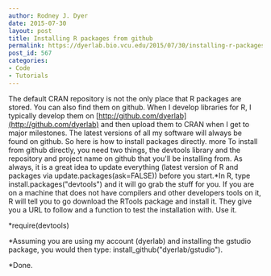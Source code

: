 ```yaml
---
author: Rodney J. Dyer
date: 2015-07-30
layout: post
title: Installing R packages from github
permalink: https://dyerlab.bio.vcu.edu/2015/07/30/installing-r-packages-from-github/index.html
post_id: 567
categories: 
- Code
- Tutorials
---
```

The default CRAN repository is not the only place that R packages are stored.  You can also find them on github.  When I develop libraries for R, I typically develop them on 
[http://github.com/dyerlab](http://github.com/dyerlab) and then upload them to CRAN when I get to major milestones.  The latest versions of all my software will always be found on github.  So here is how to install packages directly.
more
To install from github directly, you need two things, the devtools library and the repository and project name on github that you'll be installing from.  As always, it is a great idea to update everything (latest version of R and packages via 
update.packages(ask=FALSE)) before you start.*In R, type 
install.packages("devtools") and it will go grab the stuff for you.  If you are on a machine that does not have compilers and other developers tools on it, R will tell you to go download the RTools package and install it.  They give you a URL to follow and a function to test the installation with.  Use it.
	
*require(devtools)
	
*Assuming you are using my account (dyerlab) and installing the gstudio package, you would then type: 
install_github("dyerlab/gstudio").
	
*Done.
